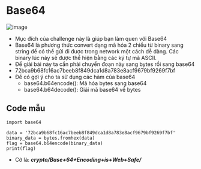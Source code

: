# Base64
![image](https://user-images.githubusercontent.com/128831586/231420024-30f6efde-55d7-4c39-ac45-3431d1887b03.png)
- Mục đích của challenge này là giúp bạn làm quen với Base64
- Base64 là phương thức convert dạng mã hóa 2 chiều từ binary sang string để có thể gửi đi được trong network một cách dễ dàng. Các binary lúc này sẽ được thể hiện bằng các ký tự mã ASCII.
- Để giải bài này ta cần phải chuyển đoạn này sang bytes rồi sang base64
- 72bca9b68fc16ac7beeb8f849dca1d8a783e8acf9679bf9269f7bf
- Đề có gợi ý cho ta sử dụng các hàm của base64
    + base64.b64encode(): Mã hóa bytes sang base64
    + base64.b64decode(): Giải mã base64 về bytes
## Code mẫu
    import base64

    data = '72bca9b68fc16ac7beeb8f849dca1d8a783e8acf9679bf9269f7bf'
    binary_data = bytes.fromhex(data)
    flag = base64.b64encode(binary_data)
    print(flag)
- Cờ là: ***crypto/Base+64+Encoding+is+Web+Safe/***
